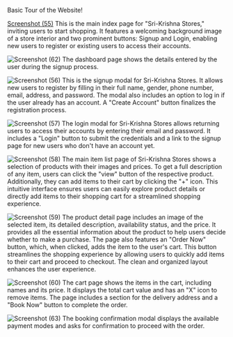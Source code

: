 Basic Tour of the Website!

[Screenshot (55)](https://github.com/user-attachments/assets/0fb26a51-4f08-4171-a033-b10a213220eb)
This is the main index page for "Sri-Krishna Stores," inviting users to start shopping. It features a welcoming background image of a store interior and two prominent buttons: Signup and Login, enabling new users to register or existing users to access their accounts.

![Screenshot (62)](https://github.com/user-attachments/assets/fffc5a2b-20a7-4767-8571-7db41a1ba0d0)
The dashboard page shows the details entered by the user during the signup process.

![Screenshot (56)](https://github.com/user-attachments/assets/e2c8c0ef-1394-4b6a-a59e-b93b94703165)
This is the signup modal for Sri-Krishna Stores. It allows new users to register by filling in their full name, gender, phone number, email, address, and password. The modal also includes an option to log in if the user already has an account. A "Create Account" button finalizes the registration process.

![Screenshot (57)](https://github.com/user-attachments/assets/2f0c0798-b99b-4aea-8653-565b002e65e8)
The login modal for Sri-Krishna Stores allows returning users to access their accounts by entering their email and password. It includes a "Login" button to submit the credentials and a link to the signup page for new users who don't have an account yet.

![Screenshot (58)](https://github.com/user-attachments/assets/74719cc8-6ff6-414d-bb97-9712795a0da1)
The main item list page of Sri-Krishna Stores shows a selection of products with their images and prices. To get a full description of any item, users can click the "view" button of the respective product. Additionally, they can add items to their cart by clicking the "+" icon. This intuitive interface ensures users can easily explore product details or directly add items to their shopping cart for a streamlined shopping experience.

![Screenshot (59)](https://github.com/user-attachments/assets/e4066c4b-7444-4df7-9c9f-d92b05bd737e)
The product detail page includes an image of the selected item, its detailed description, availability status, and the price. It provides all the essential information about the product to help users decide whether to make a purchase. The page also features an "Order Now" button, which, when clicked, adds the item to the user's cart. This button streamlines the shopping experience by allowing users to quickly add items to their cart and proceed to checkout. The clean and organized layout enhances the user experience.

![Screenshot (60)](https://github.com/user-attachments/assets/4d10a510-9728-4267-a9fb-da14adebf307)
The cart page shows the items in the cart, including names and its price. It displays the total cart value and has an "X" icon to remove items. The page includes a section for the delivery address and a "Book Now" button to complete the order.

![Screenshot (63)](https://github.com/user-attachments/assets/34427ed6-c0fe-47f7-ac33-33c57367cd11)
The booking confirmation modal displays the available payment modes and asks for confirmation to proceed with the order. 

